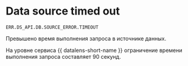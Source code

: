 # Data source timed out

`ERR.DS_API.DB.SOURCE_ERROR.TIMEOUT`

Превышено время выполнения запроса в источнике данных.


На уровне сервиса {{ datalens-short-name }} ограничение времени выполнения запроса составляет 90 секунд.
